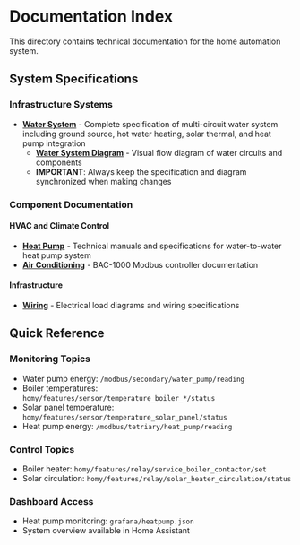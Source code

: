 # Documentation Index

This directory contains technical documentation for the home automation system.

## System Specifications

### Infrastructure Systems
- **[Water System](water_system_spec.md)** - Complete specification of multi-circuit water system including ground source, hot water heating, solar thermal, and heat pump integration
  - **[Water System Diagram](water_system_diagram.mermaid)** - Visual flow diagram of water circuits and components
  - **IMPORTANT**: Always keep the specification and diagram synchronized when making changes

### Component Documentation

#### HVAC and Climate Control
- **[Heat Pump](heat-pump/)** - Technical manuals and specifications for water-to-water heat pump system
- **[Air Conditioning](air-conditioning/)** - BAC-1000 Modbus controller documentation

#### Infrastructure
- **[Wiring](wiring/)** - Electrical load diagrams and wiring specifications

## Quick Reference

### Monitoring Topics
- Water pump energy: `/modbus/secondary/water_pump/reading`
- Boiler temperatures: `homy/features/sensor/temperature_boiler_*/status`
- Solar panel temperature: `homy/features/sensor/temperature_solar_panel/status`
- Heat pump energy: `/modbus/tetriary/heat_pump/reading`

### Control Topics
- Boiler heater: `homy/features/relay/service_boiler_contactor/set`
- Solar circulation: `homy/features/relay/solar_heater_circulation/status`

### Dashboard Access
- Heat pump monitoring: `grafana/heatpump.json`
- System overview available in Home Assistant